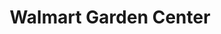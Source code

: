 ---
title: "Walmart Garden Center"
url: /drummondville/walmart-garden-center/
shop: Garten-Center
---
